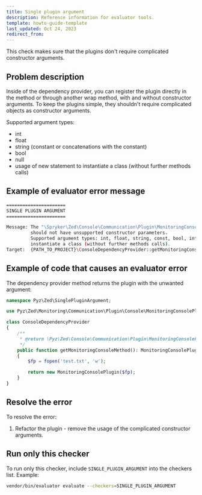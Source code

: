 ```yaml
---
title: Single plugin argument
description: Reference information for evaluator tools.
template: howto-guide-template
last_updated: Oct 24, 2023
redirect_from:
---
```


This check makes sure that the plugins don't require complicated constructor arguments.

## Problem description

Inside of the dependency provider, you can register the plugin directly in the method or through another wrap method, with and without constructor arguments. 
To keep the plugins simple, they shouldn't require complicated objects as constructor arguments.

Supported argument types:
 - int
 - float
 - string (constant or concatenations with the constant)
 - bool 
 - null
 - usage of new statement to instantiate a class (without further methods calls)

## Example of evaluator error message

```bash
======================
SINGLE PLUGIN ARGUMENT
======================

Message: The "\Spryker\Zed\Console\Communication\Plugin\MonitoringConsolePlugin" plugin
         should not have unsupported constructor parameters.
         Supported argument types: int, float, string, const, bool, int, usage of new statement to
         instantiate a class (without further methods calls).
Target:  {PATH_TO_PROJECT}\ConsoleDependencyProvider::getMonitoringConsoleMethod()
```

## Example of code that causes an evaluator error

The dependency provider method returns the plugin with the unwanted argument: 

```php
namespace Pyz\Zed\SinglePluginArgument;

use Pyz\Zed\Monitoring\Communication\Plugin\Console\MonitoringConsolePlugin;

class ConsoleDependencyProvider
{
    /**
     * @return \Pyz\Zed\Console\Communication\Plugin\MonitoringConsolePlugin
     */
    public function getMonitoringConsoleMethod(): MonitoringConsolePlugin
    {
        $fp = fopen('test.txt', 'w');

        return new MonitoringConsolePlugin($fp);
    }
}
```

## Resolve the error

To resolve the error:
1. Refactor the plugin - remove the usage of the complicated constructor arguments.



## Run only this checker
To run only this checker, include `SINGLE_PLUGIN_ARGUMENT` into the checkers list. Example:
```bash
vendor/bin/evaluator evaluate --checkers=SINGLE_PLUGIN_ARGUMENT
```
